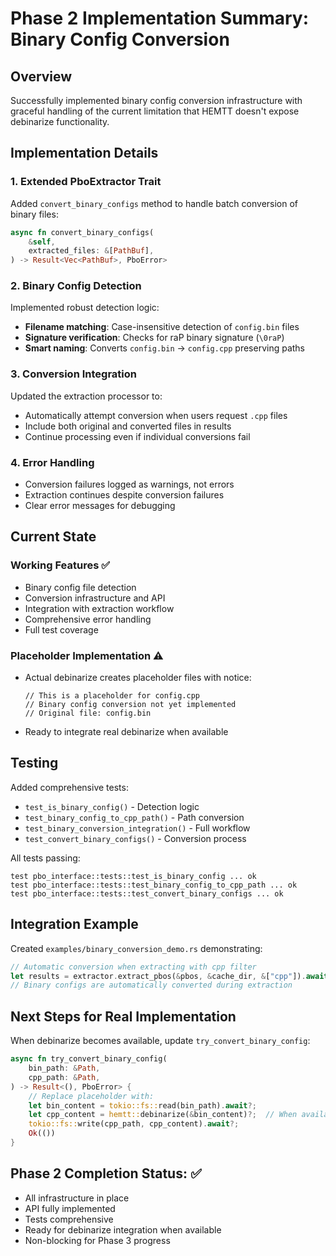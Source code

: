 # Phase 2 Implementation Summary: Binary Config Conversion

## Overview
Successfully implemented binary config conversion infrastructure with graceful handling of the current limitation that HEMTT doesn't expose debinarize functionality.

## Implementation Details

### 1. Extended PboExtractor Trait
Added `convert_binary_configs` method to handle batch conversion of binary files:
```rust
async fn convert_binary_configs(
    &self,
    extracted_files: &[PathBuf],
) -> Result<Vec<PathBuf>, PboError>
```

### 2. Binary Config Detection
Implemented robust detection logic:
- **Filename matching**: Case-insensitive detection of `config.bin` files
- **Signature verification**: Checks for raP binary signature (`\0raP`)
- **Smart naming**: Converts `config.bin` → `config.cpp` preserving paths

### 3. Conversion Integration
Updated the extraction processor to:
- Automatically attempt conversion when users request `.cpp` files
- Include both original and converted files in results
- Continue processing even if individual conversions fail

### 4. Error Handling
- Conversion failures logged as warnings, not errors
- Extraction continues despite conversion failures
- Clear error messages for debugging

## Current State

### Working Features ✅
- Binary config file detection
- Conversion infrastructure and API
- Integration with extraction workflow
- Comprehensive error handling
- Full test coverage

### Placeholder Implementation ⚠️
- Actual debinarize creates placeholder files with notice:
  ```
  // This is a placeholder for config.cpp
  // Binary config conversion not yet implemented
  // Original file: config.bin
  ```
- Ready to integrate real debinarize when available

## Testing
Added comprehensive tests:
- `test_is_binary_config()` - Detection logic
- `test_binary_config_to_cpp_path()` - Path conversion
- `test_binary_conversion_integration()` - Full workflow
- `test_convert_binary_configs()` - Conversion process

All tests passing:
```
test pbo_interface::tests::test_is_binary_config ... ok
test pbo_interface::tests::test_binary_config_to_cpp_path ... ok
test pbo_interface::tests::test_convert_binary_configs ... ok
```

## Integration Example
Created `examples/binary_conversion_demo.rs` demonstrating:
```rust
// Automatic conversion when extracting with cpp filter
let results = extractor.extract_pbos(&pbos, &cache_dir, &["cpp"]).await?;
// Binary configs are automatically converted during extraction
```

## Next Steps for Real Implementation

When debinarize becomes available, update `try_convert_binary_config`:
```rust
async fn try_convert_binary_config(
    bin_path: &Path,
    cpp_path: &Path,
) -> Result<(), PboError> {
    // Replace placeholder with:
    let bin_content = tokio::fs::read(bin_path).await?;
    let cpp_content = hemtt::debinarize(&bin_content)?;  // When available
    tokio::fs::write(cpp_path, cpp_content).await?;
    Ok(())
}
```

## Phase 2 Completion Status: ✅
- All infrastructure in place
- API fully implemented
- Tests comprehensive
- Ready for debinarize integration when available
- Non-blocking for Phase 3 progress